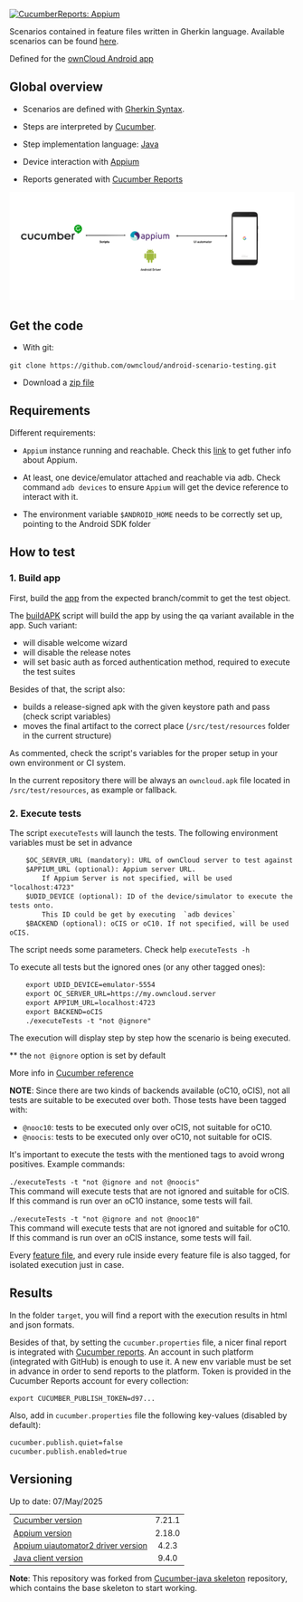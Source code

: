 
[![CucumberReports: Appium](https://messages.cucumber.io/api/report-collections/170f2fe7-ae28-4b57-bfe8-f6e2e95713b5/badge)](https://reports.cucumber.io/report-collections/170f2fe7-ae28-4b57-bfe8-f6e2e95713b5)

Scenarios contained in feature files written in Gherkin language.
Available scenarios can be found
[here](src/test/resources/io/cucumber).

Defined for the [ownCloud Android app](https://github.com/owncloud/android)


## Global overview

- Scenarios are defined with [Gherkin
Syntax](https://cucumber.io/docs/gherkin/).

- Steps are interpreted by [Cucumber](https://cucumber.io/).

- Step implementation language:
[Java](https://docs.oracle.com/javase/7/docs/)

- Device interaction with [Appium](http://appium.io/)

- Reports generated with [Cucumber Reports](https://reports.cucumber.io/)

![](architecture.png)

## Get the code

- With git:

`git clone https://github.com/owncloud/android-scenario-testing.git`

- Download a [zip
file](https://github.com/owncloud/android-scenario-testing/archive/master.zip)

## Requirements

Different requirements:

* `Appium` instance running and reachable. Check this [link](https://appium.io/docs/en/about-appium/getting-started/?lang=en) to get futher info about Appium. 

* At least, one device/emulator attached and reachable via adb. Check command
`adb devices` to ensure `Appium` will get the device reference to
interact with it.

* The environment variable `$ANDROID_HOME` needs to be correctly set up,
pointing to the Android SDK folder

## How to test


### 1. Build app

First, build the [app](https://github.com/owncloud/android) from the expected branch/commit to get the test object.

The [buildAPK](https://github.com/owncloud/android-scenario-testing/blob/master/buildapk/buildAPK.sh) script will build the app by using the qa variant available in the app. Such variant:

- will disable welcome wizard
- will disable the release notes
- will set basic auth as forced authentication method, required to execute the test suites

Besides of that, the script also:

- builds a release-signed apk with the given keystore path and pass (check script variables)
- moves the final artifact to the correct place (`/src/test/resources` folder in the current structure)

As commented, check the script's variables for the proper setup in your own environment or CI system.

In the current repository there will be always an `owncloud.apk` file located in `/src/test/resources`, as example or fallback.

### 2. Execute tests

The script `executeTests` will launch the tests. The following environment variables must be set in advance

		$OC_SERVER_URL (mandatory): URL of ownCloud server to test against
		$APPIUM_URL (optional): Appium server URL.
			If Appium Server is not specified, will be used "localhost:4723"
		$UDID_DEVICE (optional): ID of the device/simulator to execute the tests onto.
			This ID could be get by executing  `adb devices`
		$BACKEND (optional): oCIS or oC10. If not specified, will be used oCIS.

The script needs some parameters. Check help `executeTests -h`


To execute all tests but the ignored ones (or any other tagged ones):

		export UDID_DEVICE=emulator-5554
		export OC_SERVER_URL=https://my.owncloud.server
		export APPIUM_URL=localhost:4723
		export BACKEND=oCIS
		./executeTests -t "not @ignore"

The execution will display step by step how the scenario is being executed.

** the `not @ignore` option is set by default

More info in [Cucumber reference](https://cucumber.io/docs/cucumber/api/)

**NOTE**: Since there are two kinds of backends available (oC10, oCIS), not all tests are suitable to be executed over both. Those tests have been tagged with:

- `@nooc10`: tests to be executed only over oCIS, not suitable for oC10.
- `@noocis`: tests to be executed only over oC10, not suitable for oCIS.

It's important to execute the tests with the mentioned tags to avoid wrong positives. Example commands:

`./executeTests -t "not @ignore and not @noocis"`<br>
This command will execute tests that are not ignored and suitable for oCIS. If this command is run over an oC10 instance, some tests will fail.

`./executeTests -t "not @ignore and not @nooc10"`<br>
This command will execute tests that are not ignored and suitable for oC10. If this command is run over an oCIS instance, some tests will fail.

Every [feature file](https://github.com/owncloud/android-scenario-testing/tree/master/src/test/resources/io/cucumber), and every rule inside every feature file is also tagged, for isolated execution just in case. 

## Results

In the folder `target`, you will find a report with the execution results in html and json formats.

Besides of that, by setting the `cucumber.properties` file, a nicer final report is integrated with [Cucumber reports](https://cucumber.io/docs/cucumber/reporting/?lang=java). An account in such platform (integrated with GitHub) is enough to use it. A new env variable must be set in advance in order to send reports to the platform. Token is provided in the Cucumber Reports account for every collection:

	export CUCUMBER_PUBLISH_TOKEN=d97...

Also, add in `cucumber.properties` file the following key-values (disabled by default):

	cucumber.publish.quiet=false
	cucumber.publish.enabled=true

## Versioning

Up to date: 07/May/2025

||        |
|:-- |:------:|
| [Cucumber version](https://cucumber.io/docs/installation/java/) | 7.21.1 |
| [Appium version](https://github.com/appium/appium/releases)| 2.18.0 |
| [Appium uiautomator2 driver version](https://github.com/appium/appium-uiautomator2-driver/releases)|  4.2.3  |
| [Java client version](https://github.com/appium/java-client/releases) | 9.4.0  |

**Note**: This repository was forked from [Cucumber-java
skeleton](https://github.com/cucumber/cucumber-java-skeleton)
repository, which contains the base skeleton to start working.
